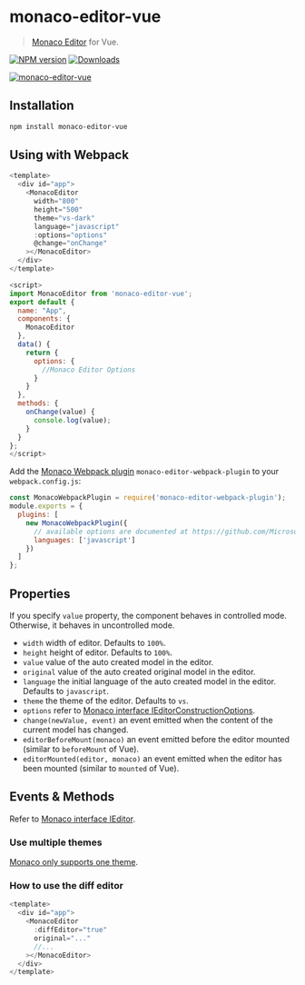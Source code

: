 # monaco-editor-vue

> [Monaco Editor](https://github.com/Microsoft/monaco-editor) for Vue.

[![NPM version][npm-image]][npm-url]
[![Downloads][downloads-image]][npm-url]

[![monaco-editor-vue](https://nodei.co/npm/monaco-editor-vue.png)](https://npmjs.org/package/monaco-editor-vue)

[npm-url]: https://www.npmjs.com/package/monaco-editor-vue
[downloads-image]: http://img.shields.io/npm/dm/monaco-editor-vue.svg
[npm-image]: http://img.shields.io/npm/v/monaco-editor-vue.svg

## Installation

```bash
npm install monaco-editor-vue
```

## Using with Webpack

```js
<template>
  <div id="app">
    <MonacoEditor
      width="800"
      height="500"
      theme="vs-dark"
      language="javascript"
      :options="options"
      @change="onChange"
    ></MonacoEditor>
  </div>
</template>

<script>
import MonacoEditor from 'monaco-editor-vue';
export default {
  name: "App",
  components: {
    MonacoEditor
  },
  data() {
    return {
      options: {
        //Monaco Editor Options
      }
    }
  },
  methods: {
    onChange(value) {
      console.log(value);
    }
  }
};
</script>
```

Add the [Monaco Webpack plugin](https://github.com/Microsoft/monaco-editor-webpack-plugin) `monaco-editor-webpack-plugin` to your `webpack.config.js`:

```js
const MonacoWebpackPlugin = require('monaco-editor-webpack-plugin');
module.exports = {
  plugins: [
    new MonacoWebpackPlugin({
      // available options are documented at https://github.com/Microsoft/monaco-editor-webpack-plugin#options
      languages: ['javascript']
    })
  ]
};
```

## Properties

If you specify `value` property, the component behaves in controlled mode.
Otherwise, it behaves in uncontrolled mode.

- `width` width of editor. Defaults to `100%`.
- `height` height of editor. Defaults to `100%`.
- `value` value of the auto created model in the editor.
- `original` value of the auto created original model in the editor.
- `language` the initial language of the auto created model in the editor. Defaults to `javascript`.
- `theme` the theme of the editor. Defaults to `vs`.
- `options` refer to [Monaco interface IEditorConstructionOptions](https://microsoft.github.io/monaco-editor/api/interfaces/monaco.editor.ieditorconstructionoptions.html).
- `change(newValue, event)` an event emitted when the content of the current model has changed.
- `editorBeforeMount(monaco)` an event emitted before the editor mounted (similar to `beforeMount` of Vue).
- `editorMounted(editor, monaco)` an event emitted when the editor has been mounted (similar to `mounted` of Vue).

## Events & Methods

Refer to [Monaco interface IEditor](https://microsoft.github.io/monaco-editor/api/interfaces/monaco.editor.ieditor.html).

### Use multiple themes

[Monaco only supports one theme](https://github.com/Microsoft/monaco-editor/issues/338).

### How to use the diff editor

```js
<template>
  <div id="app">
    <MonacoEditor
      :diffEditor="true"
      original="..."
      //...
    ></MonacoEditor>
  </div>
</template>
```
